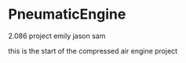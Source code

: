# PneumaticEngine
2.086 project emily jason sam  

this is the start of the compressed air engine project  
